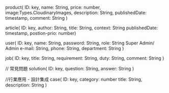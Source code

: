 product(
	ID: key,
	name: String,
	price: number,
	image:Types.CloudinaryImages,
	description: String,
	publishedDate: timestamp,
	comment: String
	)

article(
	ID: key,
	author: String,
	title: String,
	context: String
	publishedDate: timestamp,
	postion-prio: number)

user(
	ID: key,
	name: String,
	password: String,
	role: String Super Admin/ Admin
	e-mail: String,
	phone: String,
	department: String
	)

job(
	ID: key,
	title: String,
	requirement: String,
	duty: String,
	comment: String
	)

// 常見問題
solution(
	ID: key,
	question: String,
	answer: String
	)

//行業應用 - 設計集成
case(
	ID: key,
	category: number
	title: String,
	description: String
	)


